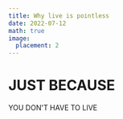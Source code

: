```yaml
---
title: Why live is pointless
date: 2022-07-12
math: true
image:
  placement: 2
---
```


# JUST BECAUSE
YOU DON'T HAVE TO LIVE
